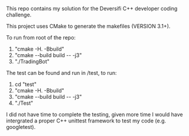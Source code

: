 This repo contains my solution for the Deversifi C++ developer coding challenge.

This project uses CMake to generate the makefiles (VERSION 3.1+).

To run from root of the repo:
1. "cmake -H. -Bbuild"
2. "cmake --build build -- -j3"
3. "./TradingBot"

The test can be found and run in /test, to run:
1. cd "test"
2. "cmake -H. -Bbuild"
3. "cmake --build build -- -j3"
4. "./Test"

I did not have time to complete the testing, given more time I would have intergrated a proper C++ unittest framework to test my code (e.g. googletest).